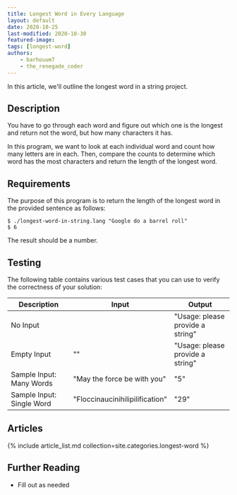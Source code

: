 ```yaml
---
title: Longest Word in Every Language
layout: default
date: 2020-10-25
last-modified: 2020-10-30
featured-image:
tags: [longest-word]
authors:
    - barhouum7
    - the_renegade_coder
---
```


In this article, we'll outline the longest word in a string project.

## Description

You have to go through each word and figure out which one is the longest and return not the word, but how many characters it has.

In this program, we want to look at each individual word and count how many letters are in each. Then, compare the counts to determine which word has the most characters and return the length of the longest word.

## Requirements

The purpose of this program is to return the length of the longest word in the provided sentence as follows:

```shell
$ ./longest-word-in-string.lang "Google do a barrel roll"
$ 6
```

The result should be a number.

## Testing

The following table contains various test cases that you can use to verify the 
correctness of your solution:

| Description | Input | Output |
|--------------|-------|--------|
| No Input | | "Usage: please provide a string" |
| Empty Input | "" | "Usage: please provide a string" |
| Sample Input: Many Words | "May the force be with you" | "5" |
| Sample Input: Single Word | "Floccinaucinihilipilification" | "29" |

## Articles

{% include article_list.md collection=site.categories.longest-word %}

## Further Reading

- Fill out as needed
